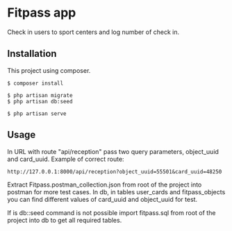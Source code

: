 # Fitpass app
Check in users to sport centers and log number of check in.

## Installation
This project using composer.
```
$ composer install
```
```
$ php artisan migrate
$ php artisan db:seed
```
```
$ php artisan serve
```

## Usage

In URL with route "api/reception" pass two query parameters, object_uuid and card_uuid.
Example of correct route:
```
http://127.0.0.1:8000/api/reception?object_uuid=55501&card_uuid=48250
```

Extract Fitpass.postman_collection.json from root of the project into postman for more test cases.
In db, in tables user_cards and fitpass_objects you can find different values of card_uuid and object_uuid for test.


If is db::seed command is not possible import fitpass.sql from root of the project into db to get all required tables.
